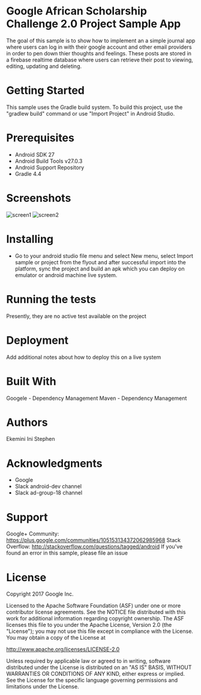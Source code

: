 # Google African Scholarship Challenge 2.0 Project Sample App

The goal of this sample is to show how to implement an a simple journal app where users can log in with their google account and other email providers in order to pen down thier thoughts and feelings. These posts are stored in a firebase realtime database where users can retrieve their post to viewing, editing, updating and deleting.

# Getting Started

This sample uses the Gradle build system. To build this project, use the "gradlew build" command or use "Import Project" in Android Studio.

# Prerequisites

- Android SDK 27
- Android Build Tools v27.0.3
- Android Support Repository
- Gradle 4.4

# Screenshots

![screen1](https://user-images.githubusercontent.com/39128782/42138167-d2fd0926-7d70-11e8-9a53-f1ae61ddb383.png) ![screen2](https://user-images.githubusercontent.com/39128782/42138189-202d7b86-7d71-11e8-9ce4-9ea8a5bcfaf4.PNG)

# Installing

- Go to your android studio file menu and select New menu, select Import sample or project from the flyout and after successful import     into the platform, sync the project and build an apk which you can  deploy on emulator or android machine live system.

# Running the tests

Presently, they are no active test available on the project

# Deployment

Add additional notes about how to deploy this on a live system

# Built With

Googele - Dependency Management
Maven - Dependency Management


# Authors

Ekemini Ini Stephen

# Acknowledgments

- Google
- Slack android-dev channel
- Slack ad-group-18 channel

# Support

Google+ Community: https://plus.google.com/communities/105153134372062985968
Stack Overflow: http://stackoverflow.com/questions/tagged/android
If you've found an error in this sample, please file an issue

# License

Copyright 2017 Google Inc.

Licensed to the Apache Software Foundation (ASF) under one or more contributor license agreements. See the NOTICE file distributed with this work for additional information regarding copyright ownership. The ASF licenses this file to you under the Apache License, Version 2.0 (the "License"); you may not use this file except in compliance with the License. You may obtain a copy of the License at

http://www.apache.org/licenses/LICENSE-2.0

Unless required by applicable law or agreed to in writing, software distributed under the License is distributed on an "AS IS" BASIS, WITHOUT WARRANTIES OR CONDITIONS OF ANY KIND, either express or implied. See the License for the specific language governing permissions and limitations under the License.
